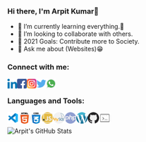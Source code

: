 ### Hi there, I'm Arpit Kumar👋

- 📘 I’m currently learning everything.🤣
- 👯 I’m looking to collaborate with others.
- 🎯 2021 Goals: Contribute more to Society.
- 💬 Ask me about (Websites)😁


### Connect with me:


[<img align="left" alt="Linkedin" width="22px" src="images/linkedin.png" />][linkedin]
[<img align="left" alt="Facebook" width="22px" src="images/facebook.png">][facebook]
[<img align="left" alt="Instagram" width="22px" src="images/instagram.png" />][instagram]
[<img align="left" alt="Twitter" width="22px" src="images/twitter.png" />][twitter]
[<img align="left" alt="Whatsapp" width="22px" src="images/whatsapp.png" />][whatsapp]

[webnodites]: https://webnodites.in
[linkedin]: https://www.linkedin.com/in/ak0201/
[facebook]: https://www.facebook.com/Arpitk852/
[instagram]: https://www.instagram.com/being_arpitk/
[twitter]: https://twitter.com/being_arpitk
[whatsapp]: https://api.whatsapp.com/send?phone=+91-9799791655

<br />

### Languages and Tools:


<img align="left" alt="Visual Studio Code" width="26px" src="images/visual.png" />
<img align="left" alt="HTML5" width="26px" src="images/html.png" />
<img align="left" alt="CSS3" width="26px" src="images/css.png">
<img align="left" alt="JavaScript" width="26px" src="images/javascript.png" />
<img align="left" alt="MySQL" width="26px" src="images/mysql.png" />
<img align="left" alt="PHP" width="26px" src="images/php.png" />
<img align="left" alt="Wordpress" width="26px" src="images/wordpress.png" />
<img align="left" alt="GitHub" width="26px" src="images/github.png" />
<img align="left" alt="Terminal" width="26px" src="images/terminal.png" />

<br />
<br />

 <img align="left" alt="Arpit's GitHub Stats" src="https://github-readme-stats.vercel.app/api?username=arpitk02&theme=graywhite&show_icons=true&hide_border=true" />
